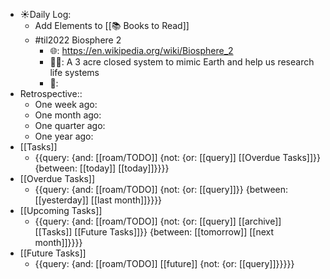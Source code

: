 - ☀️Daily Log:
    - Add Elements to [[📚 Books to Read]]
    - #til2022 Biosphere 2
        - 🌐: https://en.wikipedia.org/wiki/Biosphere_2
        - 💁‍♂️: A 3 acre closed system to mimic Earth and help us research life systems
        - 🤔:
- Retrospective::
    - One week ago: 
    - One month ago:
    - One quarter ago:
    - One year ago:
- [[Tasks]]
    - {{query: {and: [[roam/TODO]] {not: {or: [[query]] [[Overdue Tasks]]}} {between: [[today]] [[today]]}}}}
- [[Overdue Tasks]]
    - {{query: {and: [[roam/TODO]] {not: {or: [[query]]}} {between: [[yesterday]] [[last month]]}}}}
- [[Upcoming Tasks]]
    - {{query: {and: [[roam/TODO]] {not: {or: [[query]] [[archive]] [[Tasks]] [[Future Tasks]]}} {between: [[tomorrow]] [[next month]]}}}}
- [[Future Tasks]]
    - {{query: {and: [[roam/TODO]] [[future]] {not: {or: [[query]]}}}}}
